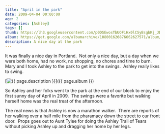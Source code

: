 ```yaml
---
title: "April in the park"
date: 2009-04-04 00:00:00
age: 2
categories: [Ashley]
tags: []
thumb: https://lh3.googleusercontent.com/p0DSEwosTbUOFiHx0lCSyBsgbKj_JDF9y6Ta2ev9hZ4zj4I-2SRr_fhtjXI8F2Qz7wTwtzKNMbY70G0ZfA=w293-h220
album: https://get.google.com/albumarchive/108001626876662627571/album/AF1QipM_q_dZeTr3uDv1L1qnnungDCIfOtL4agAGi3is
description: A nice day at the park
---
```

It was finally a nice day in Portland.  Not only a nice day, but a day when we were both home, had no work, no shopping, no chores and time to burn.  Mary and I took Ashley to the park to get into the swings.  Ashley really likes to swing.

[<img src="{{ page.thumb }}" alt="{{ page.description }}" class="wyseguys-album"/>]({{ page.album }})  

 So Ashley and her folks went to the park at the end of our block to enjoy the first sunny day of April in 2009.  The swings were a favorite but walking herself home was the real treat of the afternoon.

The real news is that Ashley is now a marathon walker.  There are reports of her walking over a half mile from the pharamacy down the street to our front door.  Props goes out to Aunt Tylee for doing the Ashley Trail of Tears without picking Ashley up and dragging her home by her legs.